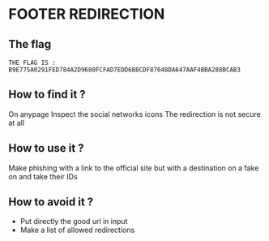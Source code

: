# FOOTER REDIRECTION

## The flag

```
THE FLAG IS : B9E775A0291FED784A2D9680FCFAD7EDD6B8CDF87648DA647AAF4BBA288BCAB3
```

## How to find it ?

On anypage
Inspect the social networks icons
The redirection is not secure at all

## How to use it ?

Make phishing with a link to the official site but with a destination on a fake on and take their IDs

## How to avoid it ?

- Put directly the good url in input
- Make a list of allowed redirections